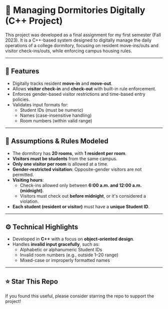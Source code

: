 # 🏫 Managing Dormitories Digitally (C++ Project)

This project was developed as a final assignment for my first semester (Fall 2023). It is a C++-based system designed to digitally manage the daily operations of a college dormitory, focusing on resident move-ins/outs and visitor check-ins/outs, while enforcing campus housing rules.

---

## 🚀 Features

- Digitally tracks resident **move-in** and **move-out**.
- Allows **visitor check-in** and **check-out** with built-in rule enforcement.
- Enforces gender-based visitor restrictions and time-based entry policies.
- Validates input formats for:
  - Student IDs (must be numeric)
  - Names (case-insensitive handling)
  - Room numbers (within valid range)

---

## 🏢 Assumptions & Rules Modeled

- The dormitory has **20 rooms**, with **1 resident per room**.
- **Visitors must be students** from the same campus.
- **Only one visitor per room** is allowed at a time.
- **Gender-restricted visitation**: Opposite-gender visitors are not permitted.
- **Visiting hours**: 
  - Check-ins allowed only between **6:00 a.m. and 12:00 a.m. (midnight)**.
  - Visitors must check out **before midnight**, or it's considered a violation.
- **Each student (resident or visitor)** must have a **unique Student ID**.

---

## ⚙️ Technical Highlights

- Developed in **C++** with a focus on **object-oriented design**.
- Handles **invalid input gracefully**, such as:
  - Alphabetic or alphanumeric Student IDs
  - Invalid room numbers (e.g., outside 1–20 range)
  - Mixed-case or improperly formatted names

---

## ⭐ Star This Repo

If you found this useful, please consider starring the repo to support the project!
